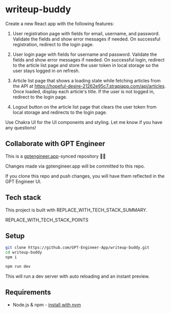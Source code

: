 # writeup-buddy

Create a new React app with the following features:

1. User registration page with fields for email, username, and password. Validate the fields and show error messages if needed. On successful registration, redirect to the login page.

2. User login page with fields for username and password. Validate the fields and show error messages if needed. On successful login, redirect to the article list page and store the user token in local storage so the user stays logged in on refresh.

3. Article list page that shows a loading state while fetching articles from the API at https://hopeful-desire-21262e95c7.strapiapp.com/api/articles. Once loaded, display each article's title. If the user is not logged in, redirect to the login page.

4. Logout button on the article list page that clears the user token from local storage and redirects to the login page.

Use Chakra UI for the UI components and styling. Let me know if you have any questions!

## Collaborate with GPT Engineer

This is a [gptengineer.app](https://gptengineer.app)-synced repository 🌟🤖

Changes made via gptengineer.app will be committed to this repo.

If you clone this repo and push changes, you will have them reflected in the GPT Engineer UI.

## Tech stack

This project is built with REPLACE_WITH_TECH_STACK_SUMMARY.

REPLACE_WITH_TECH_STACK_POINTS

## Setup

```sh
git clone https://github.com/GPT-Engineer-App/writeup-buddy.git
cd writeup-buddy
npm i
```

```sh
npm run dev
```

This will run a dev server with auto reloading and an instant preview.

## Requirements

- Node.js & npm - [install with nvm](https://github.com/nvm-sh/nvm#installing-and-updating)
